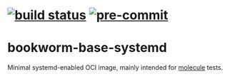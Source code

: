 [![build status](https://github.com/alecunsolo/bookworm-base-systemd/actions/workflows/ci.yml/badge.svg)](https://github.com/alecunsolo/bookworm-base-systemd/actions/workflows/ci.yml)
[![pre-commit](https://img.shields.io/badge/pre--commit-enabled-brightgreen?logo=pre-commit)](https://github.com/pre-commit/pre-commit)
=========

# bookworm-base-systemd

Minimal systemd-enabled OCI image, mainly intended for [molecule](https://molecule.readthedocs.io) tests.

